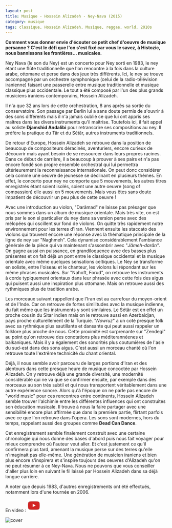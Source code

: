 ```yaml
---
layout: post
title: Musique - Hossein Alizadeh - Ney-Nava (2015)
category: musique
tags: classique, Hossein Alizadeh, Musique, reggae, world, 2010s
---
```

**Comment vous donner envie d'écouter ce petit chef d'oeuvre de musique persanne ? C'est le défi que l'on s'est fixé car vous le savez, à Histozic, nous bannissons les frontières... musicales.**

Ney Nava (le son du Ney) est un concerto pour Ney sorti en 1983, le ney étant une flûte traditionnelle que l'on rencontre à la fois dans la culture arabe, ottomane et perse dans des jeux très différents. Ici, le ney se trouve accompagné par un orchestre symphonique (celui de la radio-télévision iranienne) faisant une passerelle entre musique traditionnelle et musique classique plus occidentale. Le tout a été composé par l'un des plus grands musiciens iraniens contemporains, Hossein Alizadeh.

Il n'a que 32 ans lors de cette orchestration, 8 ans après sa sortie du conservatoire. Son passage par Berlin lui a sans doute permis de s'ouvrir à des sons différents mais il n'a jamais oublié ce que lui ont appris ses maîtres dans les divers instruments qu'il maîtrise. Toutefois ici, il fait appel au soliste **Djamshid Andalibi** pour retranscrire ses compositions au ney. Il préfère la pratique du Târ et du Sétâr, autres instruments traditionnels.

De retour d'Europe, Hossein Alizadeh se retrouve dans la position de beaucoup de compositeurs déracinés, aventuriers, encore curieux de découvrir mais ayant besoin de se ressourcer dans leurs propres racines. Dans ce début de carrière, il a beaucoup à prouver à ses pairs et n'a pas encore fondé son propre ensemble orchestral qui lui permettra ultérieurement la reconnaissance internationale. On peut donc considérer cela comme une oeuvre de jeunesse se déclinant en plusieurs thèmes. En effet, le concerto pour ney ne comporte que 5 mouvements, les autres titres enregistrés étant soient isolés, soient une autre oeuvre (song of compassion) elle aussi en 5 mouvements. Mais vous êtes sans doute impatient de découvrir un peu plus de cette oeuvre !

Avec une introduction au violon, "Darâmad" ne laisse pas présager que nous sommes dans un album de musique orientale. Mais très vite, on est pris par le son si particulier du ney dans sa version perse avec des mélopées qui oscillent sur fond de violons. On quitte très rapidement notre environnement pour les terres d'Iran. Viennent ensuite les staccato des violons qui trouvent encore une réponse avec la thématique principale de la ligne de ney sur "Naghmeh". Cela dynamise considérablement l'ambiance générale de la pièce qui va maintenant s'assombrir avec "<i>Jâmeh-darân"</i>. On gagne aussi en puissance, en grandiloquence avec des basses plus présentes et on fait déjà un pont entre le classique occidental et la musique orientale avec même quelques sensations celtiques. Le Ney se transforme en soliste, entre l'oiseau et le chanteur, les violons lui répondant sur les même phrases musicales. Sur "Nahoft, Forud", on retrouve les instruments à corde typiquement orientaux dans leur phrasée avec cette fois des aigus qui puisent aussi une inspiration plus ottomane. Mais on retrouve aussi des rythmiques plus de tradition arabe.

Les morceaux suivant rappellent que l'Iran est au carrefour du moyen-orient et de l'Inde. Car on retrouve de fortes similitudes avec la musique indienne, du fait même que les instruments y sont similaires. Le Sétâr est en effet un proche cousin du Sitar indien mais on le retrouve aussi en Azerbaidjan, pays proche culturellement de la Turquie. "<i>Nowruz</i>" a un coté presque folk avec sa rythmique plus sautillante et dansante qui peut aussi rappeler un folklore plus proche de nous. Cette proximité est surprenante sur "Zendegi" au point qu'on retrouve des conotations plus méditerannéenes et balkaniques. Mais il y a également des sonorités plus coutumières de l'asie du sud-est dans des sons aigus. C'est aussi un morceau chanté où l'on retrouve toute l'extrême technicité du chant oriental.

Déjà, il nous semble avoir parcouru de larges portions d'Iran et des alentours dans cette presque heure de musique concoctée par Hossein Alizadeh. On y retrouve déjà une grande diversité, une modernité considérable qui ne va que se confirmer ensuite, par exemple dans des morceaux au son très subtil et qui nous transportent véritablement dans une autre expérience sonore. Alors qu'à l'époque on ne parle pas encore de "world music" pour ces rencontres entre continents, Hossein Alizadeh semble trouver l'alchimie entre les différentes influences qui ont construites son éducation musicale. Il trouve à nous la faire partager avec une sensibilité encore plus affirmée que dans la première partie, flirtant parfois avec ce que l'on retrouve dans l'opera. Les sons sont modernes, hors du temps, rappelant aussi des groupes comme **Dead Can Dance**.

Cet enregistrement semble finalement construit avec une certaine chronologie qui nous donne des bases d'abord puis nous fait voyager pour mieux comprendre où l'auteur veut aller. Et c'est justement ce qu'il confirmera plus tard, amenant la musique perse sur des terres qu'elle n'imaginait pas elle-même. Une génération de musicien iraniens et bien plus encore s'inspirera et s'inspire toujours des oeuvres d'Alizadeh qu'on ne peut résumer à ce Ney-Nava. Nous ne pouvons que vous conseiller d'aller plus loin en suivant le fil laissé par Hossein Alizadeh dans sa déjà longue carrière.

A noter que depuis 1983, d'autres enregistrements ont été effectués, notamment lors d'une tournée en 2006.

En video : [![video](/images/youtube.png)](https://www.youtube.com/watch?v=AgMneqQClUw)

![cover](https://filedn.eu/llqi9IBxlYouGRXYG2xlROb/img/2015/neynava.jpg)
